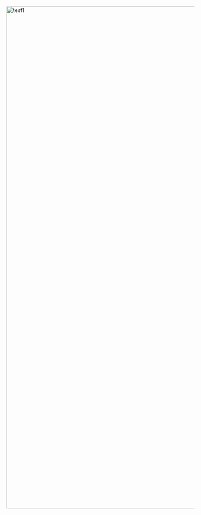 
<img width="1344" alt="test1" src="https://user-images.githubusercontent.com/97211608/149271191-03c30fca-ae8c-4779-bfe6-3627869095d5.png">
